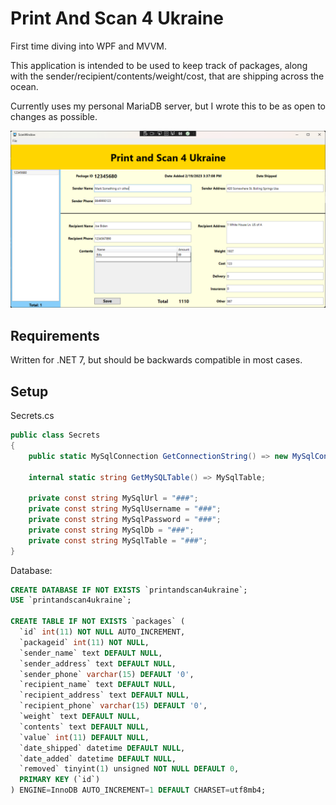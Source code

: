 # Print And Scan 4 Ukraine

First time diving into WPF and MVVM.

This application is intended to be used to keep track of packages, along with the sender/recipient/contents/weight/cost, that are shipping across the ocean.

Currently uses my personal MariaDB server, but I wrote this to be as open to changes as possible.

<img src="https://github.com/miroppb/PrintAndScan4Ukraine/blob/master/PrintAndScan4Ukraine/Images/ScanWindow.png?raw=true" alt="Screenshot" width="700"/>

## Requirements
Written for .NET 7, but should be backwards compatible in most cases.

## Setup
Secrets.cs
```csharp
public class Secrets
{
    public static MySqlConnection GetConnectionString() => new MySqlConnection($"Server={MySqlUrl};Database={MySqlDb};Uid={MySqlUsername};Pwd={MySqlPassword};");

    internal static string GetMySQLTable() => MySqlTable;

    private const string MySqlUrl = "###";
    private const string MySqlUsername = "###";
    private const string MySqlPassword = "###";
    private const string MySqlDb = "###";
    private const string MySqlTable = "###";
}
```

Database:
```sql
CREATE DATABASE IF NOT EXISTS `printandscan4ukraine`;
USE `printandscan4ukraine`;

CREATE TABLE IF NOT EXISTS `packages` (
  `id` int(11) NOT NULL AUTO_INCREMENT,
  `packageid` int(11) NOT NULL,
  `sender_name` text DEFAULT NULL,
  `sender_address` text DEFAULT NULL,
  `sender_phone` varchar(15) DEFAULT '0',
  `recipient_name` text DEFAULT NULL,
  `recipient_address` text DEFAULT NULL,
  `recipient_phone` varchar(15) DEFAULT '0',
  `weight` text DEFAULT NULL,
  `contents` text DEFAULT NULL,
  `value` int(11) DEFAULT NULL,
  `date_shipped` datetime DEFAULT NULL,
  `date_added` datetime DEFAULT NULL,
  `removed` tinyint(1) unsigned NOT NULL DEFAULT 0,
  PRIMARY KEY (`id`)
) ENGINE=InnoDB AUTO_INCREMENT=1 DEFAULT CHARSET=utf8mb4;
```